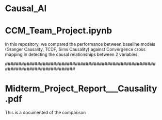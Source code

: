 # Causal_AI

# CCM_Team_Project.ipynb #
In this repository, we compared the performance between baseline models (Granger Causality, TCDF, Sims Causality) against Convergence cross mapping in detecting the causal relationships between 2 variables. 

##################################################################################


# Midterm_Project_Report___Causality.pdf #
This is a documented of the comparison
